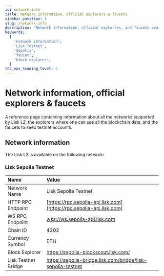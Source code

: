 ```yaml
---
id: network-info
title: Network information, official explorers & faucets
sidebar_position: 1
slug: /network-info
description: 'Network information, official explorers, and faucets available for Lisk L2 network.'
keywords:
  [
    'network information',
    'Lisk Testnet',
    'Sepolia',
    'faucet',
    'block explorer',
  ]
toc_max_heading_level: 4
---
```


# Network information, official explorers & faucets
A reference page containing information about all the networks supported by Lisk L2, the explorers where one can see all the blockchain data, and the faucets to seed testnet accounts.

## Network information
The Lisk L2 is available on the following network:

### Lisk Sepolia Testnet

| Name            | Value                                                                       |
| :-------------- | :-------------------------------------------------------------------------- |
| Network Name    | Lisk Sepolia Testnet                                                        |
| HTTP RPC Endpoint    | [https://rpc.sepolia-api.lisk.com](https://rpc.sepolia-api.lisk.com)   |
| WS RPC Endpoint    | [wss://ws.sepolia-api.lisk.com](wss://ws.sepolia-api.lisk.com)           |
| Chain ID        | 4202                                                                        |
| Currency Symbol | ETH                                                                         |
| Block Explorer  | https://sepolia-blockscout.lisk.com/                                        |
| Lisk Testnet Bridge| https://sepolia-bridge.lisk.com/bridge/lisk-sepolia-testnet 




<!-- TODO: Update once Lisk Testnet Faucet is available and include the faucet info in the table as well, once it is available.-->
<!-- #### Faucets
To seed a Sepolia Testnet account, use the following Sepolia Testnet faucet.

- [Sepolia Testnet Faucet](https://sepoliafaucet.com)

For more information about funding a wallet, see the [Wallet funds](building-on-lisk/deploying-a-smart-contract#wallet-funds) section. -->
